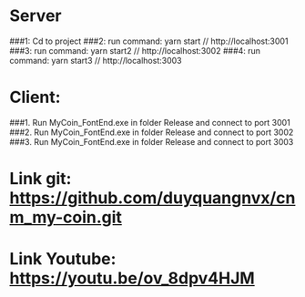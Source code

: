 # Server
###1: Cd to project
###2: run command: yarn start		// http://localhost:3001
###3: run command: yarn start2		// http://localhost:3002
###4: run command: yarn start3		// http://localhost:3003

# Client:
###1.  Run MyCoin_FontEnd.exe in folder Release and connect to port 3001
###2.  Run MyCoin_FontEnd.exe in folder Release and connect to port 3002
###3.  Run MyCoin_FontEnd.exe in folder Release and connect to port 3003


# Link git: https://github.com/duyquangnvx/cnm_my-coin.git
# Link Youtube: https://youtu.be/ov_8dpv4HJM

